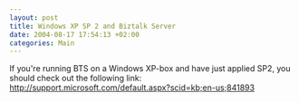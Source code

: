 ```yaml
---
layout: post
title: Windows XP SP 2 and Biztalk Server
date: 2004-08-17 17:54:13 +02:00
categories: Main
---
```

<P>If you're running BTS on a Windows XP-box and have just applied SP2, you should check out the following link: <A href="http://support.microsoft.com/default.aspx?scid=kb;en-us;841893">http://support.microsoft.com/default.aspx?scid=kb;en-us;841893</A></P>
<P> </P>
